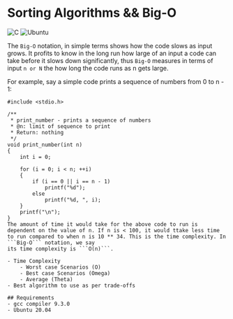 #	Sorting Algorithms && Big-O
![C](https://img.shields.io/badge/c-%2300599C.svg?style=for-the-badge&logo=c&logoColor=white) ![Ubuntu](https://img.shields.io/badge/Ubuntu-E95420?style=for-the-badge&logo=ubuntu&logoColor=white)

The ```Big-O``` notation, in simple terms shows how the code slows as input grows. It profits to know in the long run how large of an input a code can take before it slows down significantly, thus ```Big-O``` measures in terms of input ```n or N``` the how long the code runs as n gets large.

For example, say a simple code prints a sequence of numbers from 0 to n - 1:
```
#include <stdio.h>

/**
 * print_number - prints a sequence of numbers
 * @n: limit of sequence to print
 * Return: nothing
 */
void print_number(int n)
{
	int i = 0;

	for (i = 0; i < n; ++i)
	{
		if (i == 0 || i == n - 1)
			printf("%d");
		else
			printf("%d, ", i);
	}
	printf("\n");
}
The amount of time it would take for the above code to run is dependent on the value of n. If n is < 100, it would ttake less time to run compared to when n is 10 ** 34. This is the time complexity. In ```Big-O``` notation, we say
its time complexity is ```O(n)```. 

- Time Complexity
	- Worst case Scenarios (O)
	- Best case Scenarios (Omega)
	- Average (Theta)
- Best algorithm to use as per trade-offs

## Requirements
- gcc compiler 9.3.0
- Ubuntu 20.04
